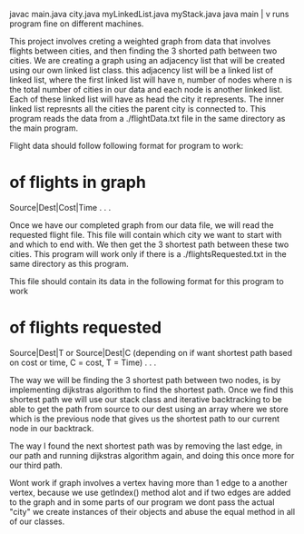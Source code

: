 javac main.java city.java myLinkedList.java myStack.java
java main
    |
    v
runs program fine on different machines.

This project involves creting a weighted graph from data that involves flights between cities, and then finding the 3 shorted path between two cities. We are creating a graph using an adjacency list that will be created using our own linked list class. this adjacency list will be a linked list of linked list, where the first linked list will have n, number of nodes where n is the total number of cities in our data and each node is another linked list. Each of these linked list will have as head the city it represents. The inner linked list represnts all the cities the parent city is connected to. This program reads the data from a ./flightData.txt file in the same directory as the main program.

Flight data should follow following format for program to work:

# of flights in graph
Source|Dest|Cost|Time
.
.
.

Once we have our completed graph from our data file, we will read the requested flight file. This file will contain which city we want to start with and which to end with. We then get the 3 shortest path between these two cities. This program will work only if there is a ./flightsRequested.txt in the same directory as this program.

 This file should contain its data in the following format for this program to work

# of flights requested
Source|Dest|T or Source|Dest|C (depending on if want shortest path based on cost or time, C = cost, T = Time)
.
.
.

The way we will be finding the 3 shortest path between two nodes, is by implementing dijkstras algorithm to find the shortest path. Once we find this shortest path we will use our stack class and iterative backtracking to be able to get the path from source to our dest using an array where we store which is the previous node that gives us the shortest path to our current node in our backtrack.

The way I found the next shortest path was by removing the last edge, in our path and running dijkstras algorithm again, and doing this once more for our third path.

Wont work if graph involves a vertex having more than 1 edge to a another vertex, because we use getIndex() method alot and if two edges are added to the graph and in some parts of our program we dont pass the actual "city" we create instances of their objects and abuse the equal method in all of our classes.

